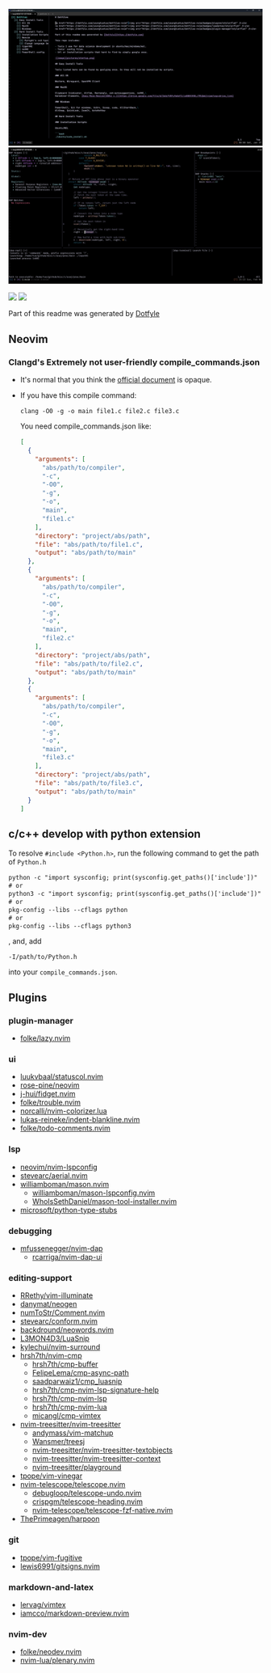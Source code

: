 ![image](../pictures/startup.png)
![image](../pictures/dap.png)

<a href="https://dotfyle.com/youngtuotuo/dotfiles-nvim"><img src="https://dotfyle.com/youngtuotuo/dotfiles-nvim/badges/plugins?style=flat" /></a>
<a href="https://dotfyle.com/youngtuotuo/dotfiles-nvim"><img src="https://dotfyle.com/youngtuotuo/dotfiles-nvim/badges/plugin-manager?style=flat" /></a>

Part of this readme was generated by [Dotfyle](https://dotfyle.com)


Neovim
------

### Clangd's Extremely not user-friendly compile_commands.json

- It's normal that you think the [official document](https://clang.llvm.org/docs/JSONCompilationDatabase.html#format) is opaque.

- If you have this compile command:

    ```console
    clang -O0 -g -o main file1.c file2.c file3.c
    ```

    You need compile_commands.json like:

    ```json
    [
      {
        "arguments": [
          "abs/path/to/compiler",
          "-c",
          "-O0",
          "-g",
          "-o",
          "main",
          "file1.c"
        ],
        "directory": "project/abs/path",
        "file": "abs/path/to/file1.c",
        "output": "abs/path/to/main"
      },
      {
        "arguments": [
          "abs/path/to/compiler",
          "-c",
          "-O0",
          "-g",
          "-o",
          "main",
          "file2.c"
        ],
        "directory": "project/abs/path",
        "file": "abs/path/to/file2.c",
        "output": "abs/path/to/main"
      },
      {
        "arguments": [
          "abs/path/to/compiler",
          "-c",
          "-O0",
          "-g",
          "-o",
          "main",
          "file3.c"
        ],
        "directory": "project/abs/path",
        "file": "abs/path/to/file3.c",
        "output": "abs/path/to/main"
      }
    ]
    ```

c/c++ develop with python extension
-----------------------------------

To resolve `#include <Python.h>`, run the following command to get the path of `Python.h`

```console
python -c "import sysconfig; print(sysconfig.get_paths()['include'])"
# or
python3 -c "import sysconfig; print(sysconfig.get_paths()['include'])"
# or
pkg-config --libs --cflags python
# or
pkg-config --libs --cflags python3
```

, and, add

```
-I/path/to/Python.h
```

into your `compile_commands.json`.


Plugins
-------

### plugin-manager

+ [folke/lazy.nvim](https://dotfyle.com/plugins/folke/lazy.nvim)

### ui

+ [luukvbaal/statuscol.nvim](https://dotfyle.com/plugins/luukvbaal/statuscol.nvim)
+ [rose-pine/neovim](https://dotfyle.com/plugins/rose-pine/neovim)
+ [j-hui/fidget.nvim](https://dotfyle.com/plugins/j-hui/fidget.nvim)
+ [folke/trouble.nvim](https://dotfyle.com/plugins/folke/trouble.nvim)
+ [norcalli/nvim-colorizer.lua](https://github.com/norcalli/nvim-colorizer.lua)
+ [lukas-reineke/indent-blankline.nvim](https://dotfyle.com/plugins/lukas-reineke/indent-blankline.nvim)
+ [folke/todo-comments.nvim](https://dotfyle.com/plugins/folke/todo-comments.nvim)

### lsp

+ [neovim/nvim-lspconfig](https://dotfyle.com/plugins/neovim/nvim-lspconfig)
+ [stevearc/aerial.nvim](https://dotfyle.com/plugins/stevearc/aerial.nvim)
+ [williamboman/mason.nvim](https://dotfyle.com/plugins/williamboman/mason.nvim)
    + [williamboman/mason-lspconfig.nvim](https://github.com/williamboman/mason-lspconfig.nvim)
    + [WhoIsSethDaniel/mason-tool-installer.nvim](https://github.com/WhoIsSethDaniel/mason-tool-installer.nvim)
+ [microsoft/python-type-stubs](https://github.com/microsoft/python-type-stubs)

### debugging

+ [mfussenegger/nvim-dap](https://dotfyle.com/plugins/mfussenegger/nvim-dap)
    + [rcarriga/nvim-dap-ui](https://dotfyle.com/plugins/rcarriga/nvim-dap-ui)

### editing-support

+ [RRethy/vim-illuminate](https://dotfyle.com/plugins/RRethy/vim-illuminate)
+ [danymat/neogen](https://dotfyle.com/plugins/danymat/neogen)
+ [numToStr/Comment.nvim](https://dotfyle.com/plugins/numToStr/Comment.nvim)
+ [stevearc/conform.nvim](https://dotfyle.com/plugins/stevearc/conform.nvim)
+ [backdround/neowords.nvim](https://dotfyle.com/plugins/backdround/neowords.nvim)
+ [L3MON4D3/LuaSnip](https://dotfyle.com/plugins/L3MON4D3/LuaSnip)
+ [kylechui/nvim-surround](https://dotfyle.com/plugins/kylechui/nvim-surround)
+ [hrsh7th/nvim-cmp](https://dotfyle.com/plugins/hrsh7th/nvim-cmp)
    + [hrsh7th/cmp-buffer](https://github.com/hrsh7th/cmp-buffer)
    + [FelipeLema/cmp-async-path](https://codeberg.org/FelipeLema/cmp-async-path)
    + [saadparwaiz1/cmp_luasnip](https://github.com/saadparwaiz1/cmp_luasnip)
    + [hrsh7th/cmp-nvim-lsp-signature-help](https://github.com/hrsh7th/cmp-nvim-lsp-signature-help)
    + [hrsh7th/cmp-nvim-lsp](https://github.com/hrsh7th/cmp-nvim-lsp)
    + [hrsh7th/cmp-nvim-lua](https://github.com/hrsh7th/cmp-nvim-lua)
    + [micangl/cmp-vimtex](https://dotfyle.com/plugins/micangl/cmp-vimtex)
+ [nvim-treesitter/nvim-treesitter](https://dotfyle.com/plugins/nvim-treesitter/nvim-treesitter)
    + [andymass/vim-matchup](https://github.com/andymass/vim-matchup)
    + [Wansmer/treesj](https://dotfyle.com/plugins/Wansmer/treesj)
    + [nvim-treesitter/nvim-treesitter-textobjects](https://dotfyle.com/plugins/nvim-treesitter/nvim-treesitter-textobjects)
    + [nvim-treesitter/nvim-treesitter-context](https://dotfyle.com/plugins/nvim-treesitter/nvim-treesitter-context)
    + [nvim-treesitter/playground](https://github.com/nvim-treesitter/playground)
+ [tpope/vim-vinegar](https://github.com/tpope/vim-vinegar)
+ [nvim-telescope/telescope.nvim](https://dotfyle.com/plugins/nvim-telescope/telescope.nvim)
    + [debugloop/telescope-undo.nvim](https://dotfyle.com/plugins/debugloop/telescope-undo.nvim)
    + [crispgm/telescope-heading.nvim](https://github.com/crispgm/telescope-heading.nvim)
    + [nvim-telescope/telescope-fzf-native.nvim](https://github.com/nvim-telescope/telescope-fzf-native.nvim)
+ [ThePrimeagen/harpoon](https://dotfyle.com/plugins/ThePrimeagen/harpoon)

### git

+ [tpope/vim-fugitive](https://github.com/tpope/vim-fugitive)
+ [lewis6991/gitsigns.nvim](https://dotfyle.com/plugins/lewis6991/gitsigns.nvim)

### markdown-and-latex

+ [lervag/vimtex](https://github.com/lervag/vimtex)
+ [iamcco/markdown-preview.nvim](https://dotfyle.com/plugins/iamcco/markdown-preview.nvim)

### nvim-dev

+ [folke/neodev.nvim](https://dotfyle.com/plugins/folke/neodev.nvim)
+ [nvim-lua/plenary.nvim](https://dotfyle.com/plugins/nvim-lua/plenary.nvim)
